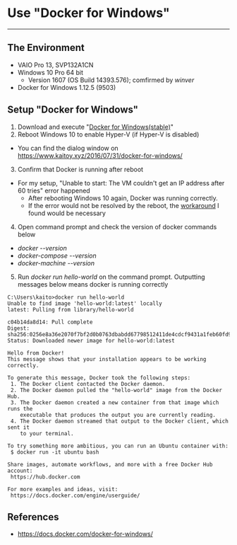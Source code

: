 # Use "Docker for Windows"
***
## The Environment
- VAIO Pro 13, SVP132A1CN
- Windows 10 Pro 64 bit
  * Version 1607 (OS Build 14393.576); comfirmed by *winver*
- Docker for Windows 1.12.5 (9503)

## Setup "Docker for Windows"
1. Download and execute "[Docker for Windows(stable)](https://docs.docker.com/docker-for-windows/#/download-docker-for-windows)"
2. Reboot Windows 10 to enable Hyper-V (if Hyper-V is disabled)
  * You can find the dialog window on https://www.kaitoy.xyz/2016/07/31/docker-for-windows/
3. Confirm that Docker is running after reboot
  * For my setup, "Unable to start: The VM couldn't get an IP address after 60 tries" error happened
    + After rebooting Windows 10 again, Docker was running correctly.
    + If the error would not be resolved by the reboot, the [workaround](https://github.com/docker/for-win/issues/54#issuecomment-257157813) I found would be necessary
4. Open command prompt and check the version of docker commands below
  * *docker --version*
  * *docker-compose --version*
  * *docker-machine --version*
5. Run *docker run hello-world* on the command prompt. Outputting messages below means docker is running correctly

```
C:\Users\kaito>docker run hello-world
Unable to find image 'hello-world:latest' locally
latest: Pulling from library/hello-world

c04b14da8d14: Pull complete
Digest: sha256:0256e8a36e2070f7bf2d0b0763dbabdd67798512411de4cdcf9431a1feb60fd9
Status: Downloaded newer image for hello-world:latest

Hello from Docker!
This message shows that your installation appears to be working correctly.

To generate this message, Docker took the following steps:
 1. The Docker client contacted the Docker daemon.
 2. The Docker daemon pulled the "hello-world" image from the Docker Hub.
 3. The Docker daemon created a new container from that image which runs the
    executable that produces the output you are currently reading.
 4. The Docker daemon streamed that output to the Docker client, which sent it
    to your terminal.

To try something more ambitious, you can run an Ubuntu container with:
 $ docker run -it ubuntu bash

Share images, automate workflows, and more with a free Docker Hub account:
 https://hub.docker.com

For more examples and ideas, visit:
 https://docs.docker.com/engine/userguide/
```

## References
- https://docs.docker.com/docker-for-windows/
